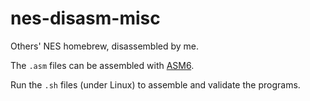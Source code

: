 # nes-disasm-misc
Others' NES homebrew, disassembled by me.

The `.asm` files can be assembled with [ASM6](https://www.romhacking.net/utilities/674/).

Run the `.sh` files (under Linux) to assemble and validate the programs.
